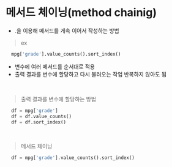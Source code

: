 # 메서드 체이닝(method chainig)
- .을 이용해 메서드를 게속 이어서 작성하는 방법

> ex
```Python
  mpg['grade'].value_counts().sort_index()
```

- 변수에 여러 메서드를 순서대로 적용
- 출력 결과를 변수에 할당하고 다시 불러오는 작업 반복하지 않아도 됨

<br>

> 출력 결과를 변수에 할당하는 방법
```Python
  df = mpg['grade']
  df = df.value_counts()
  df = df.sort_index()
```

<br>

> 메서드 체이닝
```Python
  df = mpg['grade'].value_counts().sort_index()
```

<br>
